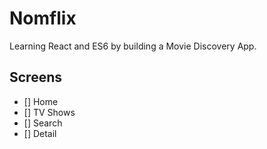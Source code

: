 # Nomflix

Learning React and ES6 by building a Movie Discovery App.

## Screens

- [] Home
- [] TV Shows
- [] Search
- [] Detail
